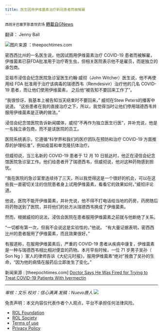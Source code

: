```yaml
---
title: 医生因用伊维菌素治疗新冠患者而被解雇
---
```

`西班牙巴塞罗那喜悦农场` [轉載自GNews](https://gnews.org/zh-hans/1753455/)

翻译： Jenny Ball

![](https://assets.gnews.org/wp-content/uploads/2021/12/image-720.png)图片来源 ：theepochtimes.com

密西西比州的一名医生说，他因试图用伊维菌素治疗 COVID-19 患者而被解雇，伊维菌素已获FDA批准用于治疗寄生虫，但相关医院表示他不是雇员，而是独立的承包商。

亚祖市浸信会纪念医院急诊室医生约翰·威彻（John Witcher）医生说，他不再使用经 FDA 批准用于治疗该病毒的瑞德西韦（Remdesivir）治疗他的几名 COVID-19 患者，而让他们使用伊维菌素， 之后他“被告知不要回来工作了”。

“我很惊讶，我基本上被告知当天结束时不要回来，” 威彻在Stew Peters的播客中说道。 “这些患者在我的直接治疗之下，所以，我觉得当时让他们停用瑞德西韦并服用伊维菌素是正确的做法。”

浸信会纪念馆医院告诉新闻媒体，威彻“不再作为独立医生行医”，并补充说，他是一名独立承包商，而不是该医院的员工。

医院系统表示，它遵循“科学界和我们的医疗团队在预防和治疗 COVID-19 方面推荐的护理标准”，例如疫苗和单克隆抗体治疗。

但威彻说，当三名新的 COVID-19 患者于 12 月 10 日抵达时，他正在浸信会纪念馆医院急诊室工作。他们给患者开了瑞德西韦，但威彻说，他对这种药物感到担忧。

“我在医院的急诊室里连续待了三天，所以我觉得这是一个很好的机会，可以在这些我一直密切关注的住院患者身上试用伊维菌素，看看它的效果如何，”威彻评论道。

他说，医院不能开伊维菌素，并补充说，他不得不打电话给当地的药房，药房随后将药物送到了医院，并将他们的处方从瑞德西韦换成了伊维菌素。

然而，根据威彻的说法，浸信会医院在患者服用伊维菌素之前就与他断绝了关系。

“一切都有第一次，但我不会说这是实验性的，”他说。 “有大量证据表明，密西西比州的患者服用了伊维菌素，而且效果很好。”

有报道称，在服用伊维菌素后，严重的 COVID-19 患者从疾病中康复，伊维菌素是一种与瑞德西韦相比相对便宜的药物。本月早些时候，一位 71 岁男子吴孙（ Son Ng ）家人的律师告诉《大纪元时报》，服用伊维菌素“绝对”挽救了吴孙的生命，“因为他的病情在服药后立即发生了变化。”

新闻来源 : [theepochtimes.com] [Doctor Says He Was Fired for Trying to Treat COVID-19 Patients With Ivermectin](https://www.theepochtimes.com/mkt_morningbrief/doctor-says-he-was-fired-for-trying-to-treat-covid-19-patients-with-ivermectin_4153096.html?utm_source=Morningbrief&amp;utm_medium=email&amp;utm_campaign=mb-2021-12-13&amp;mktids=eaf9818e3ea49c2add9f814ef5b738fa&amp;est=w5dk34Ddt9Y7IaKcReOPk1CnjTviLF2%2BM3%2Fp9VR%2BziDbtw8NbzRMfGBk3DY1ioi8%2BgIZCA%3D%3D)

* * *

*审核：文乐 
校对：信心满满
发稿：Nuevo唐人*
![](https://assets.gnews.org/wp-content/uploads/2021/12/GNEWS_CH.-1-3-2.jpeg)


 

免责声明：本文内容仅代表作者个人观点，平台不承担任何法律风险。

- [ROL Foundation](https://rolfoundation.org/)
- [ROL Society](https://rolsociety.org/)
- [Terms of use](https://gnews.org/terms-of-use-3/)
- [Privacy Policy](https://gnews.org/privacy-policy/)
